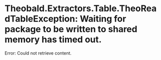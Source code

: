 # Theobald.Extractors.Table.TheoReadTableException: Waiting for package to be written to shared memory has timed out.

Error: Could not retrieve content.